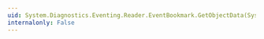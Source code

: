 ```yaml
---
uid: System.Diagnostics.Eventing.Reader.EventBookmark.GetObjectData(System.Runtime.Serialization.SerializationInfo,System.Runtime.Serialization.StreamingContext)
internalonly: False
---
```


